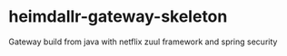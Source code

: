 # heimdallr-gateway-skeleton
Gateway build from java with netflix zuul framework and spring security
